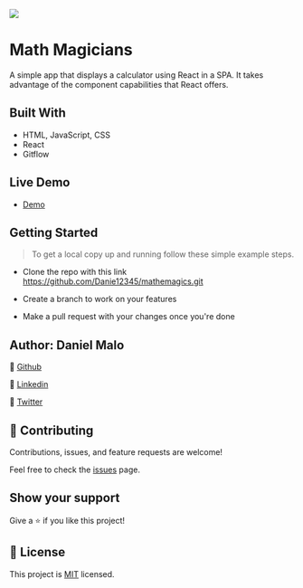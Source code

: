 ![](https://img.shields.io/badge/Microverse-blueviolet)

# Math Magicians
A simple app that displays a calculator using React in a SPA. It takes advantage of the component capabilities that React offers.


## Built With
- HTML, JavaScript, CSS
- React
- Gitflow

## Live Demo
- [Demo](https://Danie12345.github.io/mathemagics/build)


## Getting Started
> To get a local copy up and running follow these simple example steps.

- Clone the repo with this link https://github.com/Danie12345/mathemagics.git

- Create a branch to work on your features

- Make a pull request with your changes once you're done


## Author: Daniel Malo
👤 [Github](https://github.com/Danie12345)

👤 [Linkedin](https://www.linkedin.com/in/daniel-malo-75218a192/)

👤 [Twitter](https://twitter.com/DanielMalo_v4)


## 🤝 Contributing
Contributions, issues, and feature requests are welcome!

Feel free to check the [issues](https://github.com/Danie12345/mathemagics/issues) page.


## Show your support
Give a ⭐️ if you like this project!


## 📝 License
This project is [MIT](LICENSE) licensed.
